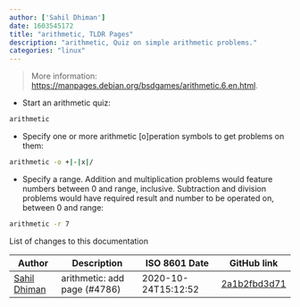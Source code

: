 ```yaml
---
author: ['Sahil Dhiman']
date: 1603545172
title: "arithmetic, TLDR Pages"
description: "arithmetic, Quiz on simple arithmetic problems."
categories: "linux"
---
```

> More information: <https://manpages.debian.org/bsdgames/arithmetic.6.en.html>.

- Start an arithmetic quiz:

```bash
arithmetic
```

- Specify one or more arithmetic [o]peration symbols to get problems on them:

```bash
arithmetic -o +|-|x|/
```

- Specify a range. Addition and multiplication problems would feature numbers between 0 and range, inclusive. Subtraction and division problems would have required result and number to be operated on, between 0 and range:

```bash
arithmetic -r 7
```
List of changes to this documentation


Author | Description | ISO 8601 Date | GitHub link
------|-----|-----|-----
[Sahil Dhiman](mailto:52946452+sahilister@users.noreply.github.com) | arithmetic: add page (#4786) | 2020-10-24T15:12:52 | [2a1b2fbd3d71](https://github.com/tldr-pages/tldr/commit/2a1b2fbd3d71bc256dc941615b9e107f2d424246)

